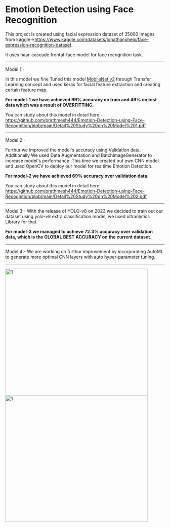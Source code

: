 # Emotion Detection using Face Recognition
This project is created using facial expression dataset of 35000 images from kaggle->https://www.kaggle.com/datasets/jonathanoheix/face-expression-recognition-dataset.

It uses haar-cascade frontal-face model for face recognition task.
***  
Model 1:-

In this model we fine Tuned this model [MobileNet v2](https://tfhub.dev/google/tf2-preview/mobilenet_v2/feature_vector/4) through Transfer Learning concept and used keras for facial feature extraction and creating certain feature map.

**For model-1 we have achieved 99% accuracy on train and 49% on test data which was a result of OVERFITTING**.

You can study about this model in detail here:- https://github.com/prathmesh444/Emotion-Detection-using-Face-Recognition/blob/main/Detail%20Study%20on%20Model%201.pdf
***
Model 2:- 

Furthur we improved the model's accuracy using  Validation data. Additionally We used Data Augmentation and BatchImageGenerator to increase model's performance.
This time we created out own CNN model and used OpenCV to deploy our model for realtime Emotion Detection.

**For model-2 we have achieved 69% accuracy over validation data.** 

You can study about this model in detail here:- https://github.com/prathmesh444/Emotion-Detection-using-Face-Recognition/blob/main/Detail%20Study%20on%20Model%202.pdf
***
Model 3:- With the release of YOLO-v8 on 2023 we decided to train out our dataset using yolo-v8 extra classification model, we used ultranlytics Library for that.

**For model-3 we managed to achieve 72.3% accuracy over validation data, which is the GLOBAL BEST ACCURACY on the current dataset.**
***
Model 4:- We are working on furthur improvement by incorporating AutoML to generate more optimal CNN layers with auto hyper-parameter tuning.
***
<img src="https://github.com/prathmesh444/Emotion-Detection-using-Face-Recognition/assets/84755719/89662fb6-153c-4a7c-98f9-1bff8419f741" alt="1" width="450" height="400"/>
<img src="https://github.com/prathmesh444/Emotion-Detection-using-Face-Recognition/assets/84755719/6241788f-deb8-4742-bf70-3bb2dbe08742" alt="1" width="450" height="400"/>

